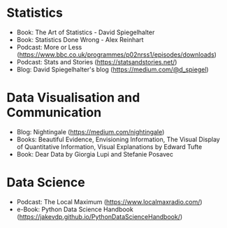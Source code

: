 # Statistics
* Book: The Art of Statistics - David Spiegelhalter
* Book: Statistics Done Wrong - Alex Reinhart
* Podcast: More or Less (https://www.bbc.co.uk/programmes/p02nrss1/episodes/downloads)
* Podcast: Stats and Stories (https://statsandstories.net/)
* Blog: David Spiegelhalter's blog (https://medium.com/@d_spiegel)

# Data Visualisation and Communication
* Blog: Nightingale (https://medium.com/nightingale)
* Books: Beautiful Evidence, Envisioning Information, The Visual Display of Quantitative Information, Visual Explanations by Edward Tufte
* Book: Dear Data by Giorgia Lupi and Stefanie Posavec

# Data Science
* Podcast: The Local Maximum (https://www.localmaxradio.com/)
* e-Book: Python Data Science Handbook (https://jakevdp.github.io/PythonDataScienceHandbook/)

